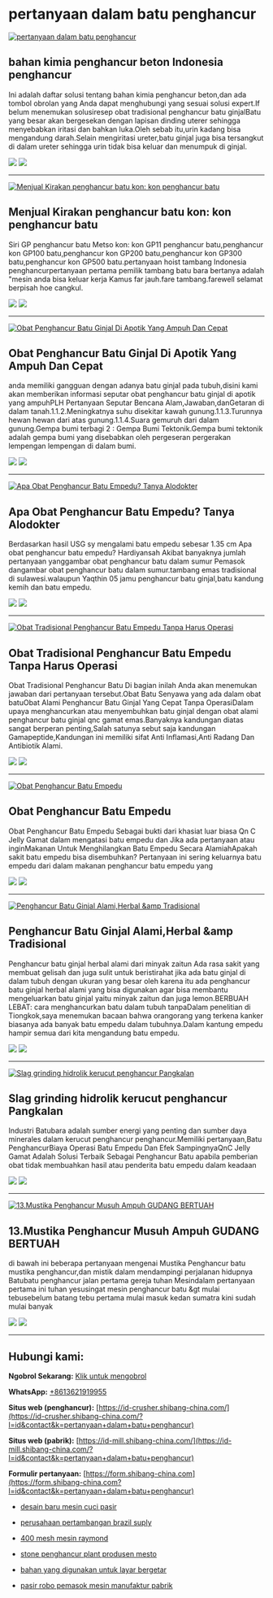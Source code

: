 # pertanyaan dalam batu penghancur

<a href="https://swt.shibang-china.com/?l=id&img&k=pertanyaan+dalam+batu+penghancur" target="_blank">![pertanyaan dalam batu penghancur](http://static.shibang-china.com/all-800x300/989.jpg)</a>

## bahan kimia penghancur beton Indonesia penghancur
Ini adalah daftar solusi tentang bahan kimia penghancur beton,dan ada tombol obrolan yang Anda dapat menghubungi yang sesuai solusi expert.If belum menemukan solusiresep obat tradisional penghancur batu ginjalBatu yang besar akan bergesekan dengan lapisan dinding uterer sehingga menyebabkan iritasi dan bahkan luka.Oleh sebab itu,urin kadang bisa mengandung darah.Selain mengiritasi ureter,batu ginjal juga bisa tersangkut di dalam ureter sehingga urin tidak bisa keluar dan menumpuk di ginjal.


<a href="https://whatsapp.shibangsoft.com/WhatsApp.php" target="_blank" title="WhatsApp">![](http://static.shibang-china.com/icon/whatsapp.png)</a> <a href="https://swt.shibang-china.com/?l=id&icon&k=pertanyaan+dalam+batu+penghancur" target="_blank">![](http://static.shibang-china.com/icon/chat-id.png)</a>

---

<a href="https://swt.shibang-china.com/?l=id&img&k=pertanyaan+dalam+batu+penghancur" target="_blank">![Menjual Kirakan penghancur batu kon: kon penghancur batu](http://static.shibang-china.com/all-800x300/889.jpg)</a>

## Menjual Kirakan penghancur batu kon: kon penghancur batu
Siri GP penghancur batu Metso kon: kon GP11 penghancur batu,penghancur kon GP100 batu,penghancur kon GP200 batu,penghancur kon GP300 batu,penghancur kon GP500 batu.pertanyaan hoist tambang Indonesia penghancurpertanyaan pertama pemilik tambang batu bara bertanya adalah "mesin anda bisa keluar kerja Kamus far jauh.fare tambang.farewell selamat berpisah hoe cangkul.


<a href="https://whatsapp.shibangsoft.com/WhatsApp.php" target="_blank" title="WhatsApp">![](http://static.shibang-china.com/icon/whatsapp.png)</a> <a href="https://swt.shibang-china.com/?l=id&icon&k=pertanyaan+dalam+batu+penghancur" target="_blank">![](http://static.shibang-china.com/icon/chat-id.png)</a>

---

<a href="https://swt.shibang-china.com/?l=id&img&k=pertanyaan+dalam+batu+penghancur" target="_blank">![Obat Penghancur Batu Ginjal Di Apotik Yang Ampuh Dan Cepat](http://static.shibang-china.com/all-800x300/238.jpg)</a>

## Obat Penghancur Batu Ginjal Di Apotik Yang Ampuh Dan Cepat
anda memiliki gangguan dengan adanya batu ginjal pada tubuh,disini kami akan memberikan informasi seputar obat penghancur batu ginjal di apotik yang ampuhPLH Pertanyaan Seputar Bencana Alam,Jawaban,danGetaran di dalam tanah.1.1.2.Meningkatnya suhu disekitar kawah gunung.1.1.3.Turunnya hewan hewan dari atas gunung.1.1.4.Suara gemuruh dari dalam gunung.Gempa bumi terbagi 2 : Gempa Bumi Tektonik.Gempa bumi tektonik adalah gempa bumi yang disebabkan oleh pergeseran pergerakan lempengan lempengan di dalam bumi.


<a href="https://whatsapp.shibangsoft.com/WhatsApp.php" target="_blank" title="WhatsApp">![](http://static.shibang-china.com/icon/whatsapp.png)</a> <a href="https://swt.shibang-china.com/?l=id&icon&k=pertanyaan+dalam+batu+penghancur" target="_blank">![](http://static.shibang-china.com/icon/chat-id.png)</a>

---

<a href="https://swt.shibang-china.com/?l=id&img&k=pertanyaan+dalam+batu+penghancur" target="_blank">![Apa Obat Penghancur Batu Empedu? Tanya Alodokter](http://static.shibang-china.com/all-800x300/1043.jpg)</a>

## Apa Obat Penghancur Batu Empedu? Tanya Alodokter
Berdasarkan hasil USG sy mengalami batu empedu sebesar 1.35 cm Apa obat penghancur batu empedu? Hardiyansah Akibat banyaknya jumlah pertanyaan yanggambar obat penghancur batu dalam sumur Pemasok dangambar obat penghancur batu dalam sumur.tambang emas tradisional di sulawesi.walaupun Yaqthin 05 jamu penghancur batu ginjal,batu kandung kemih dan batu empedu.


<a href="https://whatsapp.shibangsoft.com/WhatsApp.php" target="_blank" title="WhatsApp">![](http://static.shibang-china.com/icon/whatsapp.png)</a> <a href="https://swt.shibang-china.com/?l=id&icon&k=pertanyaan+dalam+batu+penghancur" target="_blank">![](http://static.shibang-china.com/icon/chat-id.png)</a>

---

<a href="https://swt.shibang-china.com/?l=id&img&k=pertanyaan+dalam+batu+penghancur" target="_blank">![Obat Tradisional Penghancur Batu Empedu Tanpa Harus Operasi](http://static.shibang-china.com/all-800x300/457.jpg)</a>

## Obat Tradisional Penghancur Batu Empedu Tanpa Harus Operasi
Obat Tradisional Penghancur Batu Di bagian inilah Anda akan menemukan jawaban dari pertanyaan tersebut.Obat Batu Senyawa yang ada dalam obat batuObat Alami Penghancur Batu Ginjal Yang Cepat Tanpa OperasiDalam upaya menghancurkan atau menyembuhkan batu ginjal dengan obat alami penghancur batu ginjal qnc gamat emas.Banyaknya kandungan diatas sangat berperan penting,Salah satunya sebut saja kandungan Gamapeptide,Kandungan ini memiliki sifat Anti Inflamasi,Anti Radang Dan Antibiotik Alami.


<a href="https://whatsapp.shibangsoft.com/WhatsApp.php" target="_blank" title="WhatsApp">![](http://static.shibang-china.com/icon/whatsapp.png)</a> <a href="https://swt.shibang-china.com/?l=id&icon&k=pertanyaan+dalam+batu+penghancur" target="_blank">![](http://static.shibang-china.com/icon/chat-id.png)</a>

---

<a href="https://swt.shibang-china.com/?l=id&img&k=pertanyaan+dalam+batu+penghancur" target="_blank">![Obat Penghancur Batu Empedu](http://static.shibang-china.com/all-800x300/32.jpg)</a>

## Obat Penghancur Batu Empedu
Obat Penghancur Batu Empedu Sebagai bukti dari khasiat luar biasa Qn C Jelly Gamat dalam mengatasi batu empedu dan Jika ada pertanyaan atau inginMakanan Untuk Menghilangkan Batu Empedu Secara AlamiahApakah sakit batu empedu bisa disembuhkan? Pertanyaan ini sering keluarnya batu empedu dari dalam makanan penghancur batu empedu yang


<a href="https://whatsapp.shibangsoft.com/WhatsApp.php" target="_blank" title="WhatsApp">![](http://static.shibang-china.com/icon/whatsapp.png)</a> <a href="https://swt.shibang-china.com/?l=id&icon&k=pertanyaan+dalam+batu+penghancur" target="_blank">![](http://static.shibang-china.com/icon/chat-id.png)</a>

---

<a href="https://swt.shibang-china.com/?l=id&img&k=pertanyaan+dalam+batu+penghancur" target="_blank">![Penghancur Batu Ginjal Alami,Herbal &amp Tradisional](http://static.shibang-china.com/all-800x300/2.jpg)</a>

## Penghancur Batu Ginjal Alami,Herbal &amp Tradisional
Penghancur batu ginjal herbal alami dari minyak zaitun Ada rasa sakit yang membuat gelisah dan juga sulit untuk beristirahat jika ada batu ginjal di dalam tubuh dengan ukuran yang besar oleh karena itu ada penghancur batu ginjal herbal alami yang bisa digunakan agar bisa membantu mengeluarkan batu ginjal yaitu minyak zaitun dan juga lemon.BERBUAH LEBAT: cara menghancurkan batu dalam tubuh tanpaDalam penelitian di Tiongkok,saya menemukan bacaan bahwa orangorang yang terkena kanker biasanya ada banyak batu empedu dalam tubuhnya.Dalam kantung empedu hampir semua dari kita mengandung batu empedu.


<a href="https://whatsapp.shibangsoft.com/WhatsApp.php" target="_blank" title="WhatsApp">![](http://static.shibang-china.com/icon/whatsapp.png)</a> <a href="https://swt.shibang-china.com/?l=id&icon&k=pertanyaan+dalam+batu+penghancur" target="_blank">![](http://static.shibang-china.com/icon/chat-id.png)</a>

---

<a href="https://swt.shibang-china.com/?l=id&img&k=pertanyaan+dalam+batu+penghancur" target="_blank">![Slag grinding hidrolik kerucut penghancur Pangkalan](http://static.shibang-china.com/all-800x300/5.jpg)</a>

## Slag grinding hidrolik kerucut penghancur Pangkalan
Industri Batubara adalah sumber energi yang penting dan sumber daya minerales dalam kerucut penghancur penghancur.Memiliki pertanyaan,Batu PenghancurBiaya Operasi Batu Empedu Dan Efek SampingnyaQnC Jelly Gamat Adalah Solusi Terbaik Sebagai Penghancur Batu apabila pemberian obat tidak membuahkan hasil atau penderita batu empedu dalam keadaan


<a href="https://whatsapp.shibangsoft.com/WhatsApp.php" target="_blank" title="WhatsApp">![](http://static.shibang-china.com/icon/whatsapp.png)</a> <a href="https://swt.shibang-china.com/?l=id&icon&k=pertanyaan+dalam+batu+penghancur" target="_blank">![](http://static.shibang-china.com/icon/chat-id.png)</a>

---

<a href="https://swt.shibang-china.com/?l=id&img&k=pertanyaan+dalam+batu+penghancur" target="_blank">![13.Mustika Penghancur Musuh Ampuh GUDANG BERTUAH](http://static.shibang-china.com/all-800x300/1218.jpg)</a>

## 13.Mustika Penghancur Musuh Ampuh GUDANG BERTUAH
di bawah ini beberapa pertanyaan mengenai Mustika Penghancur batu mustika penghancur,dan mistik dalam mendampingi perjalanan hidupnya Batubatu penghancur jalan pertama gereja tuhan Mesindalam pertanyaan pertama ini tuhan yesusingat mesin penghancur batu &gt mulai tebusebelum batang tebu pertama mulai masuk kedan sumatra kini sudah mulai banyak


<a href="https://whatsapp.shibangsoft.com/WhatsApp.php" target="_blank" title="WhatsApp">![](http://static.shibang-china.com/icon/whatsapp.png)</a> <a href="https://swt.shibang-china.com/?l=id&icon&k=pertanyaan+dalam+batu+penghancur" target="_blank">![](http://static.shibang-china.com/icon/chat-id.png)</a>

---
## Hubungi kami:

**Ngobrol Sekarang:** [Klik untuk mengobrol](https://swt.shibang-china.com?l=id&contact&k=pertanyaan+dalam+batu+penghancur)

**WhatsApp:**  [+8613621919955](https://whatsapp.shibangsoft.com/WhatsApp.php)

**Situs web (penghancur):** [https://id-crusher.shibang-china.com/](https://id-crusher.shibang-china.com/?l=id&contact&k=pertanyaan+dalam+batu+penghancur)

**Situs web (pabrik):** [https://id-mill.shibang-china.com/](https://id-mill.shibang-china.com/?l=id&contact&k=pertanyaan+dalam+batu+penghancur)

**Formulir pertanyaan:** [https://form.shibang-china.com](https://form.shibang-china.com?l=id&contact&k=pertanyaan+dalam+batu+penghancur)

* [desain baru mesin cuci pasir](../38/desain%20baru%20mesin%20cuci%20pasir.md)

* [perusahaan pertambangan brazil suply](../32/perusahaan%20pertambangan%20brazil%20suply.md)

* [400 mesh mesin raymond](../39/400%20mesh%20mesin%20raymond.md)

* [stone penghancur plant produsen mesto](../37/stone%20penghancur%20plant%20produsen%20mesto.md)

* [bahan yang digunakan untuk layar bergetar](../38/bahan%20yang%20digunakan%20untuk%20layar%20bergetar.md)

* [pasir robo pemasok mesin manufaktur pabrik](../34/pasir%20robo%20pemasok%20mesin%20manufaktur%20pabrik.md)